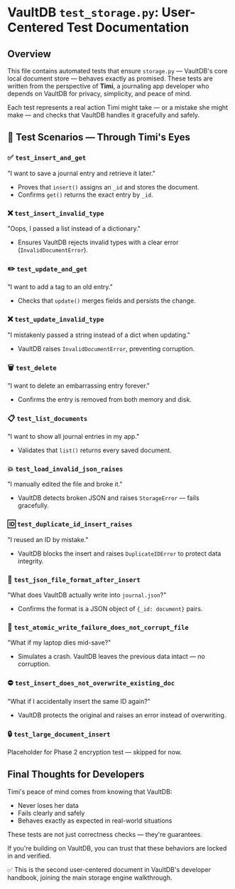 # VaultDB `test_storage.py`: User-Centered Test Documentation

## Overview

This file contains automated tests that ensure `storage.py` — VaultDB's core local document store — behaves exactly as promised. These tests are written from the perspective of **Timi**, a journaling app developer who depends on VaultDB for privacy, simplicity, and peace of mind.

Each test represents a real action Timi might take — or a mistake she might make — and checks that VaultDB handles it gracefully and safely.

## 🧪 Test Scenarios — Through Timi's Eyes

### ✅ `test_insert_and_get`
"I want to save a journal entry and retrieve it later."
* Proves that `insert()` assigns an `_id` and stores the document.
* Confirms `get()` returns the exact entry by `_id`.

### ❌ `test_insert_invalid_type`
"Oops, I passed a list instead of a dictionary."
* Ensures VaultDB rejects invalid types with a clear error (`InvalidDocumentError`).

### ✏️ `test_update_and_get`
"I want to add a tag to an old entry."
* Checks that `update()` merges fields and persists the change.

### ❌ `test_update_invalid_type`
"I mistakenly passed a string instead of a dict when updating."
* VaultDB raises `InvalidDocumentError`, preventing corruption.

### 🗑️ `test_delete`
"I want to delete an embarrassing entry forever."
* Confirms the entry is removed from both memory and disk.

### 📋 `test_list_documents`
"I want to show all journal entries in my app."
* Validates that `list()` returns every saved document.

### 💥 `test_load_invalid_json_raises`
"I manually edited the file and broke it."
* VaultDB detects broken JSON and raises `StorageError` — fails gracefully.

### 🆔 `test_duplicate_id_insert_raises`
"I reused an ID by mistake."
* VaultDB blocks the insert and raises `DuplicateIDError` to protect data integrity.

### 📂 `test_json_file_format_after_insert`
"What does VaultDB actually write into `journal.json`?"
* Confirms the format is a JSON object of `{_id: document}` pairs.

### 💾 `test_atomic_write_failure_does_not_corrupt_file`
"What if my laptop dies mid-save?"
* Simulates a crash. VaultDB leaves the previous data intact — no corruption.

### ⛔ `test_insert_does_not_overwrite_existing_doc`
"What if I accidentally insert the same ID again?"
* VaultDB protects the original and raises an error instead of overwriting.

### 🔒 `test_large_document_insert`
Placeholder for Phase 2 encryption test — skipped for now.

## Final Thoughts for Developers

Timi's peace of mind comes from knowing that VaultDB:
* Never loses her data
* Fails clearly and safely
* Behaves exactly as expected in real-world situations

These tests are not just correctness checks — they're guarantees.

If you're building on VaultDB, you can trust that these behaviors are locked in and verified.

✅ This is the second user-centered document in VaultDB's developer handbook, joining the main storage engine walkthrough.